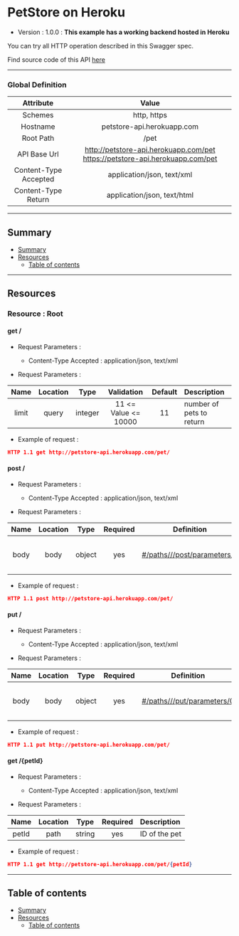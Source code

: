 # PetStore on Heroku
* Version : 1.0.0
: **This example has a working backend hosted in Heroku**

You can try all HTTP operation described in this Swagger spec.

Find source code of this API [here](https://github.com/mohsen1/petstore-api)



---

### Global Definition
| Attribute | Value |
| :-------: | :---: |
| Schemes | http, https |
| Hostname | petstore-api.herokuapp.com |
| Root Path | /pet |
| API Base Url | http://petstore-api.herokuapp.com/pet https://petstore-api.herokuapp.com/pet |
| Content-Type Accepted | application/json, text/xml |
| Content-Type Return | application/json, text/html |

---

## Summary 
* [Summary](#summary)
* [Resources](#resources)
    * [Table of contents](#table-of-contents)


---

## Resources 
### Resource : Root
#### get /

* Request Parameters :
  * Content-Type Accepted : application/json, text/xml

* Request Parameters :

| Name | Location | Type | Validation | Default | Description |  
| :---: | :---: | :---: | :---: | :---: | :--- |  
| limit | query | integer | 11 <= Value <= 10000 | 11 | number of pets to return | 


* Example of request :
```json
HTTP 1.1 get http://petstore-api.herokuapp.com/pet/ 
```



#### post /

* Request Parameters :
  * Content-Type Accepted : application/json, text/xml

* Request Parameters :

| Name | Location | Type | Required | Definition | Description |  
| :---: | :---: | :---: | :---: | :---: | :--- |  
| body | body | object | yes | [#/paths///post/parameters/0](#toto) | The pet JSON you want to post | 


* Example of request :
```json
HTTP 1.1 post http://petstore-api.herokuapp.com/pet/ 
```



#### put /

* Request Parameters :
  * Content-Type Accepted : application/json, text/xml

* Request Parameters :

| Name | Location | Type | Required | Definition | Description |  
| :---: | :---: | :---: | :---: | :---: | :--- |  
| body | body | object | yes | [#/paths///put/parameters/0](#toto) | The pet JSON you want to post | 


* Example of request :
```json
HTTP 1.1 put http://petstore-api.herokuapp.com/pet/ 
```




#### get /{petId}

* Request Parameters :
  * Content-Type Accepted : application/json, text/xml

* Request Parameters :

| Name | Location | Type | Required | Description |  
| :---: | :---: | :---: | :---: | :--- |  
| petId | path | string | yes | ID of the pet | 


* Example of request :
```json
HTTP 1.1 get http://petstore-api.herokuapp.com/pet/{petId} 
```






---

## Table of contents
* [Summary](#summary)
* [Resources](#resources)
    * [Table of contents](#table-of-contents)

